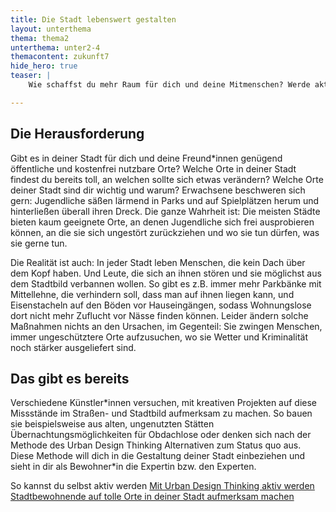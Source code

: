 ```yaml
---
title: Die Stadt lebenswert gestalten
layout: unterthema
thema: thema2
unterthema: unter2-4
themacontent: zukunft7
hide_hero: true
teaser: |
    Wie schaffst du mehr Raum für dich und deine Mitmenschen? Werde aktiv und lerne von anderen Projekten

---
```


## Die Herausforderung
Gibt es in deiner Stadt für dich und deine Freund\*innen genügend öffentliche und kostenfrei nutzbare Orte? Welche Orte in deiner Stadt findest du bereits toll, an welchen sollte sich etwas verändern? Welche Orte deiner Stadt sind dir wichtig und warum?
Erwachsene beschweren sich gern: Jugendliche säßen lärmend in Parks und auf Spielplätzen herum und hinterließen überall ihren Dreck. Die ganze Wahrheit ist: Die meisten Städte bieten kaum geeignete Orte, an denen Jugendliche sich frei ausprobieren können, an die sie sich ungestört zurückziehen und wo sie tun dürfen, was sie gerne tun.

Die Realität ist auch: In jeder Stadt leben Menschen, die kein Dach über dem Kopf haben. Und Leute, die sich an ihnen stören und sie möglichst aus dem Stadtbild verbannen wollen. So gibt es z.B. immer mehr Parkbänke mit Mittellehne, die verhindern soll, dass man auf ihnen liegen kann, und Eisenstacheln auf den Böden vor Hauseingängen, sodass Wohnungslose dort nicht mehr Zuflucht vor Nässe finden können. Leider ändern solche Maßnahmen nichts an den Ursachen, im Gegenteil: Sie zwingen Menschen, immer ungeschütztere Orte aufzusuchen, wo sie Wetter und Kriminalität noch stärker ausgeliefert sind.

## Das gibt es bereits
Verschiedene Künstler\*innen versuchen, mit kreativen Projekten auf diese Missstände im Straßen- und Stadtbild aufmerksam zu machen. So bauen sie beispielsweise aus alten, ungenutzten Stätten Übernachtungsmöglichkeiten für Obdachlose oder denken sich nach der Methode des Urban Design Thinking Alternativen zum Status quo aus. Diese Methode will dich in die Gestaltung deiner Stadt einbeziehen und sieht in dir als Bewohner\*in die Expertin bzw. den Experten.

<p class="link-list">
    <span class="link-list-headline">So kannst du selbst aktiv werden</span>
        <a class="external-link" href="http://www.urbandesignthinking.net/wp-content/uploads/2016/12/Urban_Design_Thinking.pdf" target="_blank">Mit Urban Design Thinking aktiv werden</a>
        <a class="external-link" href="https://stadtsache.de/index.php?preview=false" target="_blank">Stadtbewohnende auf tolle Orte in deiner Stadt aufmerksam machen</a>
</p>